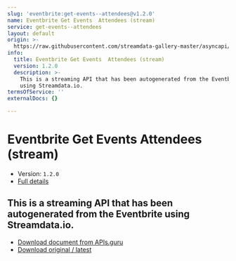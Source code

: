 ```yaml
---
slug: 'eventbrite:get-events--attendees@v1.2.0'
name: Eventbrite Get Events  Attendees (stream)
service: get-events--attendees
layout: default
origin: >-
  https://raw.githubusercontent.com/streamdata-gallery-master/asyncapi/master/_listings/eventbrite/eventbrite-get-events--attendees-stream-async.md
info:
  title: Eventbrite Get Events  Attendees (stream)
  version: 1.2.0
  description: >-
    This is a streaming API that has been autogenerated from the Eventbrite
    using Streamdata.io.
termsOfService: ''
externalDocs: {}

---
```

# Eventbrite Get Events  Attendees (stream)

* Version: `1.2.0`
* [Full details](../html/eventbrite:get-events--attendees@v1.2.0.html)



## This is a streaming API that has been autogenerated from the Eventbrite using Streamdata.io.



* [Download document from APIs.guru](https://raw.githubusercontent.com/APIs-guru/asyncapi-directory/master/docs/APIs/eventbrite%3Aget-events--attendees%40v1.2.0.yaml)
* [Download original / latest](https://raw.githubusercontent.com/streamdata-gallery-master/asyncapi/master/_listings/eventbrite/eventbrite-get-events--attendees-stream-async.md)

<script type="application/ld+json">
{
  "@context": "http://schema.org/",
  "@type": "WebAPI",
  "description": "This is a streaming API that has been autogenerated from the Eventbrite using Streamdata.io.",
  "documentation": "",

  "name": "Eventbrite Get Events  Attendees (stream)"
}
</script>

